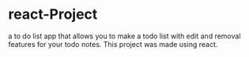 # react-Project
a to do list app that allows you to make a todo list with edit and removal features for your todo notes. This project was made using react.
